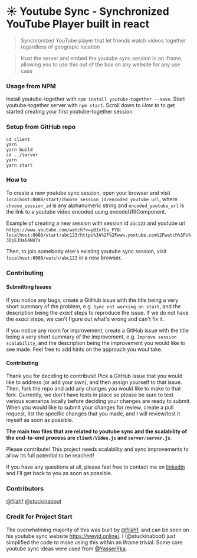 # :sunny: Youtube Sync - Synchronized YouTube Player built in react

> Synchronized YouTube player that let friends watch videos together regardless of geograpic location

> Host the server and embed the youtube sync session in an iframe, allowing you to use this out of the box on any website for any use case

### Usage from NPM

Install youtube-together with `npm install youtube-together --save`. Start youtube-together server with `npm start`. Scroll down to _How to_ to get started creating your first youtube-together session.

### Setup from GitHub repo

```
cd client
yarn
yarn build
cd ../server
yarn
yarn start
```

### How to

To create a new youtube sync session, open your browser and visit `localhost:8088/start/choose_session_id/encoded_youtube_url`, where `choose_session_id` is any alphanumeric string and `encoded_youtube_url` is the link to a youtube video encoded using encodeURIComponent.

Example of creating a new session with session id `abc123` and youtube url `https://www.youtube.com/watch?v=yB1xfGv_PY8`: `localhost:8088/start/abc123/https%3A%2F%2Fwww.youtube.com%2Fwatch%3Fv%3DjEJUa64NU7s`

Then, to join somebody else's existing youtube sync session, visit `localhost:8088/watch/abc123` in a new browser.

### Contributing

#### Submitting Issues

If you notice any bugs, create a GitHub issue with the title being a very short summary of the problem, e.g. `Sync not working on start`, and the description being the _exact_ steps to reproduce the issue. If we do not have the _exact_ steps, we can't figure out what's wrong and can't fix it.

If you notice any room for improvement, create a GitHub issue with the title being a very short summary of the improvement, e.g. `Improve session scalability`, and the description being the improvement you would like to see made. Feel free to add hints on the approach you woul take.

#### Contributing

Thank you for deciding to contribute! Pick a GitHub issue that you would like to address (or add your own), and then assign yourself to that issue. Then, fork the repo and add any changes you would like to make to that fork. Currently, we don't have tests in place so please be sure to test various scenarios locally before deciding your changes are ready to submit. When you would like to submit your changes for review, create a pull request, list the specific changes that you made, and I will review/test it myself as soon as possible.

**The main two files that are related to youtube sync and the scalability of the end-to-end process are `client/Video.js` and `server/server.js`**.

Please contribute! This project needs scalability and sync improvements to allow its full potential to be reached!

If you have any questions at all, please feel free to contact me on [linkedin](https://www.linkedin.com/in/aspyn-palatnick-577270131/) and I'll get back to you as soon as possible.

### Contributors

[@filahf](https://github.com/filahf) [@stuckinaboot](https://github.com/stuckinaboot)

### Credit for Project Start

The overwhelming majority of this was built by [@filahf](https://www.filipahfelt.se/), and can be seen on his youtube sync website https://wevid.online/. I (@stuckinaboot) just simplified the code to make using this within an iframe trivial. Some core youtube sync ideas were used from [@YasserYka](https://github.com/YasserYka/YT-API).
